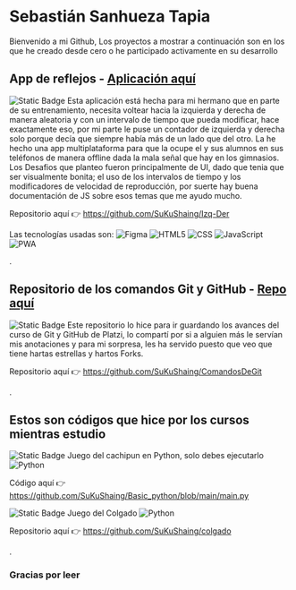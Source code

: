 # Sebastián Sanhueza Tapia
Bienvenido a mi Github, Los proyectos a mostrar a continuación son en los que he creado desde cero o he participado activamente en su desarrollo

## App de reflejos - [Aplicación aquí](https://sukushaing.github.io/Izq-Der/ "Aplicación Multiplataforma de reflejos Izquierda - Derecha")
![Static Badge](https://img.shields.io/badge/Empezado%3A-Marzo_--_23-blue)
Esta aplicación está hecha para mi hermano que en parte de su entrenamiento, necesita voltear hacia la izquierda y derecha de manera aleatoria y con un intervalo de tiempo que pueda modificar, hace exactamente eso, por mi parte le puse un contador de izquierda y derecha solo porque decía que siempre había más de un lado que del otro. La he hecho una app multiplataforma para que la ocupe el y sus alumnos en sus teléfonos de manera offline dada la mala señal que hay en los gimnasios.
Los Desafios que planteo fueron principalmente de UI, dado que tenia que ser visualmente bonita; el uso de los intervalos de tiempo y los modificadores de velocidad de reproducción, por suerte hay buena documentación de JS sobre esos temas que me ayudo mucho.

Repositorio aquí 👉 https://github.com/SuKuShaing/Izq-Der



Las tecnologías usadas son:
![Figma](https://lh3.googleusercontent.com/drive-viewer/AITFw-x0svc692quUzoRl7qGnyQUtzqOip72GlllDNVRUOdl_SX-8M0d3Gmzwk7r9yCtwyCQQcyGihlTkZMTXJoEzXCU_5yAsA=w1366-h689 "Figma") ![HTML5](https://lh3.googleusercontent.com/drive-viewer/AITFw-zTdqC24sFve23hMuVQ911W42Kwk_njD1euaLcYe7nGpEWq4XcJv_oJ9JgB-E6wb4OWbKWGX8iSGbhI_Ln70hFyRur1Og=w1366-h689 "HTML5")  ![CSS](https://lh3.googleusercontent.com/drive-viewer/AITFw-xaVUIZ_-hPnMrj-TJnJ4-uvn2vKUoHdzrwKCHVs_9WkYTHWb3JYVCA9Jv0shuXBiGho8_vGmF5bHxjBIcNcrIjYaDgBw=w1366-h689 "CSS")  ![JavaScript](https://lh3.googleusercontent.com/drive-viewer/AITFw-wAnt9_Nq85sW7lW5ibGBvecAW2YryAcs52p4HcOkPVgsj0tjKmlj6XpJ8QsQFVjYwqNHSK-_-ChFzy2aYIMz9uDPVhvg=w1366-h689 "JavaScript")  ![PWA](https://lh3.googleusercontent.com/drive-viewer/AITFw-zbTCTBGQn8aNMBJlzg2HWCZLxy8aMly1Mt4hwajXl9UIMuBsQErCIYHSGfYxrVGTvFgqQf9d9tchZB78ggG7Z9K9VRtw=w1366-h689 "Progressive Web Apps")

.

## Repositorio de los comandos Git y GitHub - [Repo aquí](https://github.com/SuKuShaing/ComandosDeGit "Aplicación Multiplataforma de reflejos Izquierda - Derecha")
![Static Badge](https://img.shields.io/badge/Empezado%3A-Junio_--_22-blue)
Este repositorio lo hice para ir guardando los avances del curso de Git y GitHub de Platzi, lo compartí por si a alguien más le servían mis anotaciones y para mi sorpresa, les ha servido puesto que veo que tiene hartas estrellas y hartos Forks.

Repositorio aquí 👉 https://github.com/SuKuShaing/ComandosDeGit

.

## Estos son códigos que hice por los cursos mientras estudio
![Static Badge](https://img.shields.io/badge/Empezado%3A-Julio_--_23-violet)
Juego del cachipun en Python, solo debes ejecutarlo ![](https://lh3.googleusercontent.com/drive-viewer/AITFw-xvcC0fd0qRIAZi4Xv23qmw-WMmOSUnVk5YcjjEIkwv1HyUrdkZ82QFuQCGy9FcHPnc58WU77K_lwaiP82M-ywXEWtbTA=w1366-h695 "Python")

Código aquí 👉 https://github.com/SuKuShaing/Basic_python/blob/main/main.py


![Static Badge](https://img.shields.io/badge/Empezado%3A-Noviembre_--_22-violet) Juego del Colgado  ![](https://lh3.googleusercontent.com/drive-viewer/AITFw-xvcC0fd0qRIAZi4Xv23qmw-WMmOSUnVk5YcjjEIkwv1HyUrdkZ82QFuQCGy9FcHPnc58WU77K_lwaiP82M-ywXEWtbTA=w1366-h695 "Python")

Repositorio aquí 👉 https://github.com/SuKuShaing/colgado

.

### Gracias por leer
<!--
**SuKuShaing/SuKuShaing** is a ✨ _special_ ✨ repository because its `README.md` (this file) appears on your GitHub profile.

Here are some ideas to get you started:

- 🔭 I’m currently working on ...
- 🌱 I’m currently learning ...
- 👯 I’m looking to collaborate on ...
- 🤔 I’m looking for help with ...
- 💬 Ask me about ...
- 📫 How to reach me: ...
- 😄 Pronouns: ...
- ⚡ Fun fact: ...
-->
